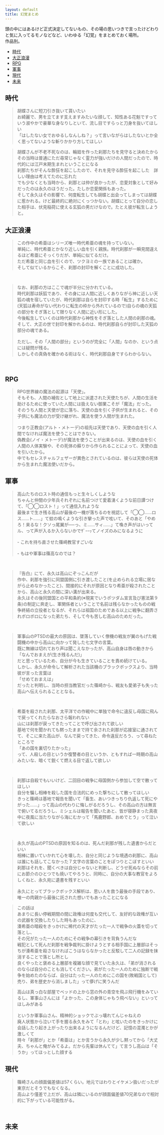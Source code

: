 ```yaml
---
layout: default
title: 幻覚まとめ
---
```

頭の中にはあるけど正式決定してないもの、その場の思いつきで言ったけどわりと気に入ってるモノなどなど、いわゆる「幻覚」をまとめておく場所。<br>
作品別。

- [時代](#時代)
- [大正浪漫](#大正浪漫)
- [RPG](#RPG)
- [軍事](#軍事)
- [現代](#現代)
- [未来](#未来)


<a name="時代"></a>
## 時代
> 胡蝶さんに短刀引き抜いて貰いたい<br>
> お綺麗で、男を立てます支えますみたいな顔して、知性ある花魁ですっていう淑やかで豪華な身なりしといて、流し目ですらっと刀身を抜いてほしい<br>
> 「はしたない女でおゆるしなんしね？」って言いながらはしたないとか全く思ってないような斬りかかり方してほしい<br>

> 胡蝶さんが不老不死なのは、輪廻を作った刹那たちを見守ると決めたから<br>
> その当時は普通にただ尋常じゃなく霊力が強いだけの人間だったので、時代的には江戸末期生まれということになる<br>
> 刹那たちがそんな酔狂を起こしたので、それを見守る酔狂を起こした　詳しい理由は考えてたのに忘れた<br>
> でも少なくとも当時から、刹那とは仲が良かったが、恋愛対象として好みだったのは永久のほうだった。たしか恋愛関係もあった。<br>
> そして永久はその影響で、何度転生しても胡蝶と出会ってしまっては胡蝶に惹かれる。けど最終的に絶対にくっつかない。胡蝶にとって自分の恋した相手は、伏見稲荷に使える玄狐の男だけなので。たとえ彼が転生しようと。<br>




<a name="大正浪漫"></a>
## 大正浪漫
> この作中の希亜はシリーズ唯一時代希亜の魂を持っていない。<br>
> 単純に、時代希亜とかなり近しい血を引く親族。時代刹那が一瞬見間違えるほど希亜にそっくりだが、単純に似てるだけ。<br>
> ただ希亜と同じ血を引くので、ツクヨミの一族であることは確か。<br>
> そして似ているからこそ、刹那の封印を解くことに成功した。<br>

<br>

> なお、刹那の方はここで魂が半分に分かれている。<br>
> 時代刹那は妖狐であり、その身には人間に近しくありながら神に近しい天狐の魂を宿していたが、時代刹那は自らを封印する時「転生」するために(天狐は寿命がない代わりに転生の枠から外れているので)自らの魂の天狐の部分をそぎ落として限りなく人間に近い形にした。<br>
> 今後転生していくのは時代刹那から神性をそぎ落とした人間の刹那の魂。<br>
> そして、大正の世で封印を解かれるのは、時代刹那自らが封印した天狐の部分の魂である。<br>
> <br>
> ただし、その「人間の部分」というのが完全に「人間」なのか、という点には疑問が残る。<br>
> しかしその真偽を確かめる術はなく、時代刹那自身ですらわからない。<br>
<br>



<a name="RPG"></a>
## RPG

> RPG世界線の魔法の起源は「天使」。<br>
> そもそも、人間の補佐として地上に派遣された天使たちが、人間の生活を助けるために使っていた人間には扱えない御業こそが「魔法」だった。<br>
> そのうち人間と天使が恋に落ち、天使の血を引く子供が生まれると、その子供にも魔法の力が受け継がれ、魔法を使う人間が生まれた。<br>
> <br>
> つまり正教会(アルト・メトーデ)の祖先は天使であり、天使の血を引く人間でなければ魔法を使うことはできない。<br>
> 偽教会(ノイ・メトーデ)が魔法を使うことが出来るのは、天使の血を引く人間の人体実験や、その死体の蘇りから作られることによって、天使の血を引いたから。<br>
> 中でもセレスチャルフェザーが異色とされているのは、彼らは天使の死体から生まれた魔法使いだから。<br>

<a name="軍事"></a>
## 軍事
 
> 高山たちのロスト時の通信もっと生々しくしような<br>
> ちゃんと仲間の少年兵それぞれに名前つけて愛着湧くような前日譚つけて、「◯◯ロスト！」って通信入れような<br>
> 最後まで生き残る高山が最後の一機が落ちるのを視認して「◯◯……ロス……ト……」て蚊の鳴くような引き攣った声で呟いて、そのあと「やめろ！来るな！クソっ尾翼が──っ、ミ……サィ……」て喚き声がはいってル、って声が入るか入らないかでｻﾞｰｰｯてノイズのみになるように<br>
> <br>
>     - これを持ち直させた篠崎教官すごいな<br>
> <br>
>     - もはや軍事は篠高なのでは？<br>

<br>
    
> 『告白』にて、永久は高山にぞっこんだが<br>
> 作中、刹那を強引に同盟国側に引き渡したこと(を止められる立場に居ながら止めなかったこと)、間接的にそれが原因となり希亜が殺されたことから、高山と永久の間に深い溝が出来る。<br>
> 永久はその後同盟国との平和条約(※現実でいうポツダム宣言及び憲法第９条)の制定に奔走し、軍関係者ということで名前は残らなかったものの戦争終結の立役者となるが、それらは祖国のためである以上に戦争に翻弄されボロボロになった弟たち、そして今も苦しむ高山のためだった。<br>

<br>


> 軍事山のPTSDの最大の原因は、墜落していく僚機の戦友が翼のもげた戦闘機の中から高山に向かって発した七文字の言葉。<br>
> 既に無線は切れており声は聞こえなかったが、高山自身は唇の動きから<br>
> 「なんでおまえが(生き残るんだ)」<br>
> だと思っているため、自分が今も生きていることを責め続けている。<br>
> しかし、永久が命令して解析された当該機のブラックボックスより、当時彼が言った言葉は<br>
> 「せめておまえは」<br>
> だったと判明し、当時の担当教官だった篠崎から、戦友も愛弟子も失った高山へ伝えられることとなる。<br>

<br>

> 希亜を殺された刹那、太平洋での作戦中に単独で命令に違反し母国に飛んで戻ってくれたらなおさら報われない<br>
> 山には刹那が戻ってきたってことで呼び出されて欲しい<br>
> 基地で何を聞かれても黙ったままで持て余された刹那が応接室に通されてて、そこに来た高山が、なんで戻ってきた、命令違反だろう、って尋ねたところで<br>
> 「あの国を裏切りたかった」<br>
> って、人殺しの目というか復讐者の目というか、ともすれば一時期の高山みたいな、暗くて鋭くて燃える目で返して欲しい<br>

<br>


> 刹那は自殺でもいいけど、二回目の戦争に母国側から参加して空で散ってほしい<br>
> 自分を騙し相棒を殺した国を合法的にめった撃ちにして散ってほしい<br>
> きっと篠崎は基地で報告を聞いて「畜生、あいつきっちり仇返して死にやがった……」って高山の代わりに悔しがるだろうし、その高山の方は無言で俯いてるだろうし、ミシェルは報告を聞いたあと、皆が寝静まった真夜中に夜風に当たりながら海にむかって「馬鹿野郎、おめでとう」って泣いて欲しい<br>

<br>

> 永久が高山のPTSDの原因を知るのは、死んだ刹那が残した遺書からだといい<br>
> 相棒に置いていかれて心を壊した、自分と同じような境遇の刹那に、高山は誰にも話してこなかった７文字の言葉のことをぽつりとこぼすといい<br>
> 刹那はそれを、聞くべきは自分じゃないと判断し、どうせ死ぬならその前にお節介のひとつでも焼いてやろうと、同時に、自分の大事な教官をよろしくねと、永久宛に遺書を残すといい<br>
> <br>
> 永久にとってブラックボックス解析は、思い人を救う最後の手段であり、唯一の肉親から最後に託された想いでもあったことになる<br>



> この話は<br>
> あまりに長い停戦期間の間に政権は何度も交代して、友好的な政権が互いの武器を交換したりした時もあったのに、<br>
> 湊希亜の暗殺をきっかけに稀代の天才がたった一人で戦争の火蓋を切って落とし、<br>
> その兄がたった一人のためにその戦争の幕引きを背負うんだな<br>
> 戦犯として死んだ刹那を戦争裁判に掛けようとする相手国に上層部はそっちが湊希亜を殺さなければこうはならなかったと反駁して二人の記録を抹消することで落とし所とし<br>
> 良くやったと褒める上層部を複雑な顔で見ていた永久は、「弟が消されるのならば自分のことも消してください。弟がたった一人のために独断で戦争を始めたのならば、自分はたった一人のためにこの国を(敗戦国として)売り、弟を歴史から消しました」って儚げに笑うんだ<br>



> 高山は真っ白な部屋でベッドの上から窓の外の青空を飛ぶ飛行機をみているし、軍事山さんには「よかった、この身体じゃもう飛べない」といってほしみがある<br>
> <br>
> というか軍事山さん、精神的ショックでぶっ壊れてんじゃねえの<br>
> 廃人状態から泣いて手を握る永久をみて「とわ」と呟いたのをきっかけに会話したり起き上がったり出来るようになるんだけど、記憶の混濁とかが激しくて<br>
> 時々「刹那が」とか「希亜は」とか言うから永久が少し黙ってから「大丈夫、ちゃんと俺がみてるよ。だから先輩は休んてて」て言うし高山は「そうか」ってほっとした顔する<br>



<a name="現代"></a>
## 現代


> 篠崎さんの顔面偏差値は57くらい。地元ではわりとイケメン扱いだったが東京だとそうでもなくなる。<br>
> 高山より僅差で上だが、高山は隣にいるのが顔面偏差値70兄弟なので相対的に下がっている可能性がる。<br>


<br>

<a name="未来"></a>
## 未来

